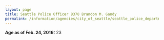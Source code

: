 ```yaml
---
layout: page
title: Seattle Police Officer 8370 Brandon M. Gandy
permalink: /information/agencies/city_of_seattle/seattle_police_department/copbook/8370/
---
```


**Age as of Feb. 24, 2016:** 23
